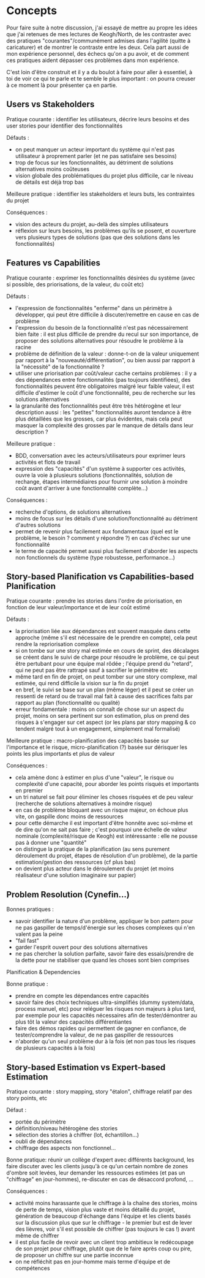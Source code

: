 # Concepts

Pour faire suite à notre discussion, j'ai essayé de mettre au propre les idées que j'ai retenues de mes lectures de Keogh/North, de les contraster avec des pratiques "courantes"/communément admises dans l'agilité (quitte à caricaturer) et de montrer le contraste entre les deux. Cela part aussi de mon expérience personnel, des échecs qu'on a pu avoir, et de comment ces pratiques aident dépasser ces problèmes dans mon expérience.

C'est loin d'être construit et il y a du boulot à faire pour aller à essentiel, à toi de voir ce qui te parle et te semble le plus important : on pourra creuser à ce moment là pour présenter ça en partie.


## Users vs Stakeholders

Pratique courante : identifier les utilisateurs, décrire leurs besoins et des user stories pour identifier des fonctionnalités

Défauts :

- on peut manquer un acteur important du système qui n'est pas utilisateur à proprement parler (et ne pas satisfaire ses besoins)
- trop de focus sur les fonctionnalités, au détriment de solutions alternatives moins coûteuses
- vision globale des problématiques du projet plus difficile, car le niveau de détails est déjà trop bas

Meilleure pratique : identifier les stakeholders et leurs buts, les contraintes du projet

Conséquences :

- vision des acteurs du projet, au-delà des simples utilisateurs
- réflexion sur leurs besoins, les problèmes qu'ils se posent, et ouverture vers plusieurs types de solutions (pas que des solutions dans les fonctionnalités)


## Features vs Capabilities

Pratique courante : exprimer les fonctionnalités désirées du système (avec si possible, des priorisations, de la valeur, du coût etc)

Défauts :

- l'expression de fonctionnalités "enferme" dans un périmètre à développer, qui peut être difficile à discuter/remettre en cause en cas de problème
- l'expression du besoin de la fonctionnalité n'est pas nécessairement bien faite : il est plus difficile de prendre du recul sur son importance, de proposer des solutions alternatives pour résoudre le problème à la racine
- problème de définition de la valeur : donne-t-on de la valeur uniquement par rapport à la "nouveauté/différentiation", ou bien aussi par rapport à la "nécessité" de la fonctionnalité ?
- utiliser une priorisation par coût/valeur cache certains problèmes : il y a des dépendances entre fonctionnalités (pas toujours identifiées), des fonctionnalités peuvent être obligatoires malgré leur faible valeur, il est difficile d'estimer le coût d'une fonctionnalité, peu de recherche sur les solutions alternatives
- la granularité des fonctionnalités peut être très hétérogène et leur description aussi : les "petites" fonctionnalités auront tendance à être plus détaillées que les grosses, car plus évidentes, mais cela peut masquer la complexité des grosses par le manque de détails dans leur description ?

Meilleure pratique :

- BDD, conversation avec les acteurs/utilisateurs pour exprimer leurs activités et flots de travail
- expression des "capacités" d'un système à supporter ces activités, ouvre la voie à plusieurs solutions (fonctionnalités, solution de rechange, étapes intermédiaires pour fournir une solution à moindre coût avant d'arriver à une fonctionnalité complète...)

Conséquences :

- recherche d'options, de solutions alternatives
- moins de focus sur les détails d'une solution/fonctionnalité au détriment d'autres solutions
- permet de revenir plus facilement aux fondamentaux (quel est le problème, le besoin ? comment y répondre ?) en cas d'échec sur une fonctionnalité
- le terme de capacité permet aussi plus facilement d'aborder les aspects non fonctionnels du système (type robustesse, performance...)


## Story-based Planification vs Capabilities-based Planification

Pratique courante : prendre les stories dans l'ordre de priorisation, en fonction de leur valeur/importance et de leur coût estimé

Défauts :

- la priorisation liée aux dépendances est souvent masquée dans cette approche (même s'il est nécessaire de le prendre en compte), cela peut rendre la repriorisation complexe
- si on tombe sur une story mal estimée en cours de sprint, des décalages se créent dans le suivi de charge pour résoudre le problème, ce qui peut être pertubant pour une équipe mal rôdée ; l'équipe prend du "retard", qui ne peut pas être rattrapé sauf à sacrifier le périmètre etc
- même tard en fin de projet, on peut tomber sur une story complexe, mal estimée, qui rend difficile la vision sur la fin du projet
- en bref, le suivi se base sur un plan (même léger) et il peut se créer un ressenti de retard ou de travail mal fait à cause des sacrifices faits par rapport au plan (fonctionnalité ou qualité)
- erreur fondamentale : moins on connaît de chose sur un aspect du projet, moins on sera pertinent sur son estimation, plus on prend des risques à s'engager sur cet aspect (or les plans par story mapping & co tendent malgré tout à un engagement, simplement mal formalisé)

Meilleure pratique : macro-planification des capacités basée sur l'importance et le risque, micro-planification (?) basée sur dérisquer les points les plus importants et plus de valeur

Conséquences :

- cela amène donc à estimer en plus d'une "valeur", le risque ou complexité d'une capacité, pour aborder les points risqués et importants en premier
- un tri naturel se fait pour éliminer les choses risquées et de peu valeur (recherche de solutions alternatives à moindre risque)
- en cas de problème bloquant avec un risque majeur, on échoue plus vite, on gaspille donc moins de ressources
- pour cette démarche il est important d'être honnête avec soi-même et de dire qu'on ne sait pas faire ; c'est pourquoi une échelle de valeur nominale (complexité/risque de Keogh) est intéressante : elle ne pousse pas à donner une "quantité"
- on distingue la pratique de la planification (au sens purement déroulement du projet, étapes de résolution d'un problème), de la partie estimation/gestion des ressources (cf plus bas)
- on devient plus acteur dans le déroulement du projet (et moins réalisateur d'une solution imaginaire sur papier)


## Problem Resolution (Cynefin…)

Bonnes pratiques :

- savoir identifier la nature d'un problème, appliquer le bon pattern pour ne pas gaspiller de temps/d'énergie sur les choses complexes qui n'en valent pas la peine
- "fail fast"
- garder l'esprit ouvert pour des solutions alternatives
- ne pas chercher la solution parfaite, savoir faire des essais/prendre de la dette pour ne stabiliser que quand les choses sont bien comprises

Planification & Dependencies

Bonne pratique :

- prendre en compte les dépendances entre capacités
- savoir faire des choix techniques ultra-simplifiés (dummy system/data, process manuel, etc) pour reléguer les risques non majeurs à plus tard, par exemple pour les capacités nécessaires afin de tester/démontrer au plus tôt la valeur des capacités différentiantes
- faire des démos rapides qui permettent de gagner en confiance, de tester/comprendre la valeur, de ne pas gaspiller de ressources
- n'aborder qu'un seul problème dur à la fois (et non pas tous les risques de plusieurs capacités à la fois)


## Story-based Estimation vs Expert-based Estimation

Pratique courante : story mapping, story "étalon", chiffrage relatif par des story points, etc

Défaut :

- portée du périmètre
- définition/niveau hétérogène des stories
- sélection des stories à chiffrer (lot, échantillon…)
- oubli de dépendances
- chiffrage des aspects non fonctionnel...

Bonne pratique: réunir un collège d'expert avec différents background, les faire discuter avec les clients jusqu'à ce qu'un certain nombre de zones d'ombre soit levées, leur demander les ressources estimées (et pas un "chiffrage" en jour-hommes), re-discuter en cas de désaccord profond, ...

Conséquences :

- activité moins harassante que le chiffrage à la chaîne des stories, moins de perte de temps, vision plus vaste et moins détaillé du projet, génération de beaucoup d'échange dans l'équipe et les clients basés sur la discussion plus que sur le chiffrage - le premier but est de lever des lièvres, voir s'il est possible de chiffrer (pas toujours le cas !) avant même de chiffrer
- il est plus facile de revoir avec un client trop ambitieux le redécoupage de son projet pour chiffrage, plutôt que de le faire après coup ou pire, de proposer un chiffre sur une partie inconnue
- on ne réfléchit pas en jour-homme mais terme d'équipe et de compétences
